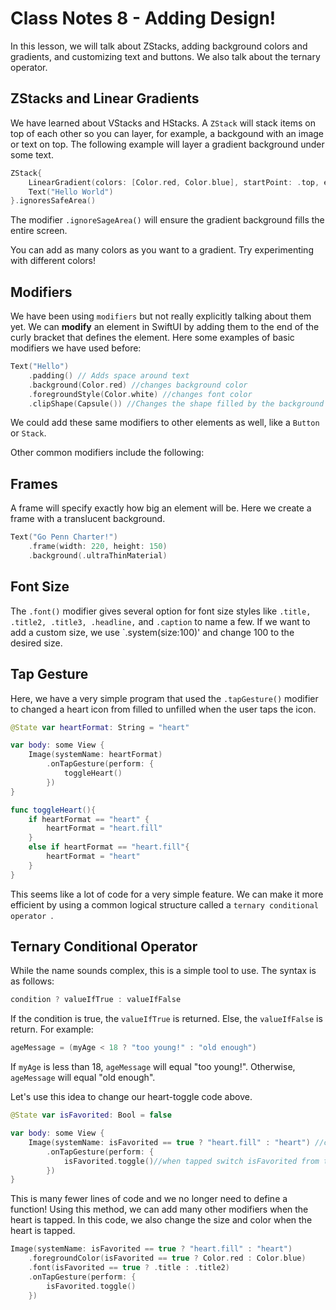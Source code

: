 # Class Notes 8 - Adding Design! 

In this lesson, we will talk about ZStacks, adding background colors and gradients, and customizing text and buttons. We also talk about the ternary operator.

## ZStacks and Linear Gradients
We have learned about VStacks and HStacks. A `ZStack` will stack items on top of each other so you can layer, for example, a backgound with an image or text on top. The following example will layer a gradient background under some text.
```swift
ZStack{
    LinearGradient(colors: [Color.red, Color.blue], startPoint: .top, endPoint: .bottom)
    Text("Hello World")
}.ignoresSafeArea()
``` 
The modifier `.ignoreSageArea()` will ensure the gradient background fills the entire screen. 

You can add as many colors as you want to a gradient. Try experimenting with different colors!

## Modifiers
We have been using `modifiers` but not really explicitly talking about them yet. We can **modify** an element in SwiftUI by adding them to the end of the curly bracket that defines the element. Here some examples of basic modifiers we have used before:
```swift
Text("Hello")
    .padding() // Adds space around text
    .background(Color.red) //changes background color
    .foregroundStyle(Color.white) //changes font color
    .clipShape(Capsule()) //Changes the shape filled by the background color
```
We could add these same modifiers to other elements as well, like a `Button` or `Stack`.

Other common modifiers include the following:
## Frames
A frame will specify exactly how big an element will be. Here we create a frame with a translucent background.
```swift
Text("Go Penn Charter!")
    .frame(width: 220, height: 150)
    .background(.ultraThinMaterial)
```

## Font Size
The `.font()` modifier gives several option for font size styles like `.title, .title2, .title3, .headline,` and  `.caption` to name a few. If we want to add a custom size, we use `.system(size:100)' and change 100 to the desired size.


## Tap Gesture
Here, we have a very simple program that used the `.tapGesture()` modifier to changed a heart icon from filled to unfilled when the user taps the icon.
```swift
@State var heartFormat: String = "heart"

var body: some View {
    Image(systemName: heartFormat)
        .onTapGesture(perform: {
            toggleHeart()
        })
}

func toggleHeart(){
    if heartFormat == "heart" {
        heartFormat = "heart.fill"
    }
    else if heartFormat == "heart.fill"{
        heartFormat = "heart"
    }
}
```
This seems like a lot of code for a very simple feature. We can make it more efficient by using a common logical structure called a `ternary conditional operator `. 

## Ternary Conditional Operator
While the name sounds complex, this is a simple tool to use. The syntax is as follows:
```swift
condition ? valueIfTrue : valueIfFalse
```
If the condition is true, the `valueIfTrue` is returned. Else, the `valueIfFalse` is return. For example:
```swift
ageMessage = (myAge < 18 ? "too young!" : "old enough")
```
If `myAge` is less than 18, `ageMessage` will equal "too young!". Otherwise, `ageMessage` will equal "old enough".

Let's use this idea to change our heart-toggle code above. 

```swift
@State var isFavorited: Bool = false

var body: some View {
    Image(systemName: isFavorited == true ? "heart.fill" : "heart") //chose the image based on the variable isFavorited
        .onTapGesture(perform: {
            isFavorited.toggle()//when tapped switch isFavorited from true to false or vice versa
        })
}
```
This is many fewer lines of code and we no longer need to define a function! Using this method, we can add many other modifiers when the heart is tapped. In this code, we also change the size and color when the heart is tapped.
```swift
Image(systemName: isFavorited == true ? "heart.fill" : "heart")
    .foregroundColor(isFavorited == true ? Color.red : Color.blue)
    .font(isFavorited == true ? .title : .title2)
    .onTapGesture(perform: {
        isFavorited.toggle()
    })
```